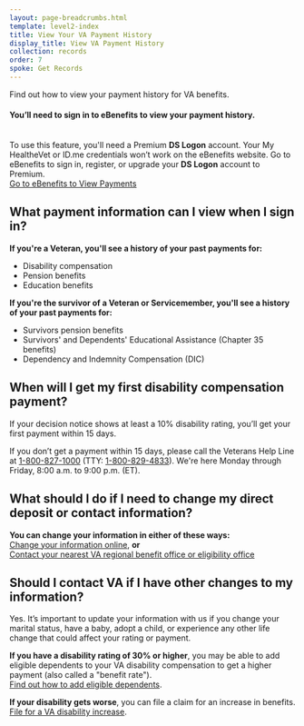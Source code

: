 ```yaml
---
layout: page-breadcrumbs.html
template: level2-index
title: View Your VA Payment History
display_title: View VA Payment History
collection: records
order: 7
spoke: Get Records
---
```


<div itemscope itemtype="http://schema.org/FAQPage">
<div itemprop="description" class="va-introtext">

Find out how to view your payment history for VA benefits.
</div>

<div class="va-sign-in-alert usa-alert usa-alert-info">
  <div class="usa-alert-body">
    <h4 class="usa-alert-heading">You’ll need to sign in to eBenefits to view your payment history.</h4>
  <p class="usa-alert-text"><br>
    To use this feature, you'll need a Premium <b>DS Logon</b> account. Your My HealtheVet or ID.me credentials won’t work on the eBenefits website. Go to eBenefits to sign in, register, or upgrade your <b>DS Logon</b> account to Premium.<br>
      <a class="usa-button-primary" target="_blank" href="https://www.ebenefits.va.gov/ebenefits/about/feature?feature=payment-history">Go to eBenefits to View Payments</a>
    </p>
  </div>
</div>

<div itemscope itemtype="http://schema.org/Question">

<h2 itemprop="name">What payment information can I view when I sign in?</h2>
<div itemprop="acceptedAnswer" itemscope itemtype="http://schema.org/Answer">
<div itemprop="text">

<b>If you're a Veteran, you'll see a history of your past payments for:</b>
<ul>
<li>Disability compensation</li>
<li>Pension benefits</li>
<li>Education benefits</li>
</ul>

<b>If you're the survivor of a Veteran or Servicemember, you'll see a history of your past payments for:</b>
<ul>
<li>Survivors pension benefits</li>
<li>Survivors' and Dependents' Educational Assistance (Chapter 35 benefits)</li>
<li>Dependency and Indemnity Compensation (DIC)</li>

</div>
</div>
</div>

<div itemscope itemtype="http://schema.org/Question">

<h2 itemprop="name">When will I get my first disability compensation payment?</h2>
<div itemprop="acceptedAnswer" itemscope itemtype="http://schema.org/Answer">
<div itemprop="text">

If your decision notice shows at least a 10% disability rating, you’ll get your first payment within 15 days.

If you don’t get a payment within 15 days, please call the Veterans Help Line at <a href="tel:+18008271000">1-800-827-1000</a> (TTY: <a href="tel:+18008294833">1-800-829-4833</a>). We're here Monday through Friday, 8:00 a.m. to 9:00 p.m. (ET).

</div>
</div>
</div>

<div itemscope itemtype="http://schema.org/Question">

<h2 itemprop="name">What should I do if I need to change my direct deposit or contact information?</h2>
<div itemprop="acceptedAnswer" itemscope itemtype="http://schema.org/Answer">
<div itemprop="text">

<b>You can change your information in either of these ways:</b><br>
<a href="/change-direct-deposit-and-contact-information/">Change your information online</a>, <b>or</b> <br>
<a href="/facilities/">Contact your nearest VA regional benefit office or eligibility office</a>

</div>
</div>
</div>

<div itemscope itemtype="http://schema.org/Question">

<h2 itemprop="name">Should I contact VA if I have other changes to my information?</h2>
<div itemprop="acceptedAnswer" itemscope itemtype="http://schema.org/Answer">
<div itemprop="text">

Yes. It’s important to update your information with us if you change your marital status, have a baby, adopt a child, or experience any other life change that could affect your rating or payment.

<b>If you have a disability rating of 30% or higher</b>, you may be able to add eligible dependents to your VA disability compensation to get a higher payment (also called a "benefit rate"). <br>
<a href="https://www.benefits.va.gov/compensation/add-dependents.asp">Find out how to add eligible dependents</a>.

<b>If your disability gets worse</b>, you can file a claim for an increase in benefits. <br>
<a href="/disability/how-to-file-claim/">File for a VA disability increase</a>.

</div>
</div>
</div>
</div>
